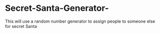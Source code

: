 # Secret-Santa-Generator-
This will use a random number generator to assign people to someone else for secret Santa 
